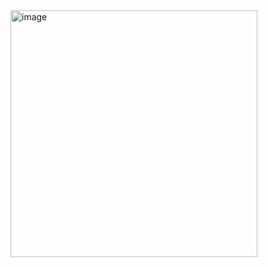 <img width="395" alt="image" src="https://github.com/uniba/test_github_media_auth/assets/1608800/257a2390-9a6a-4d4a-a360-823368ac472a">
